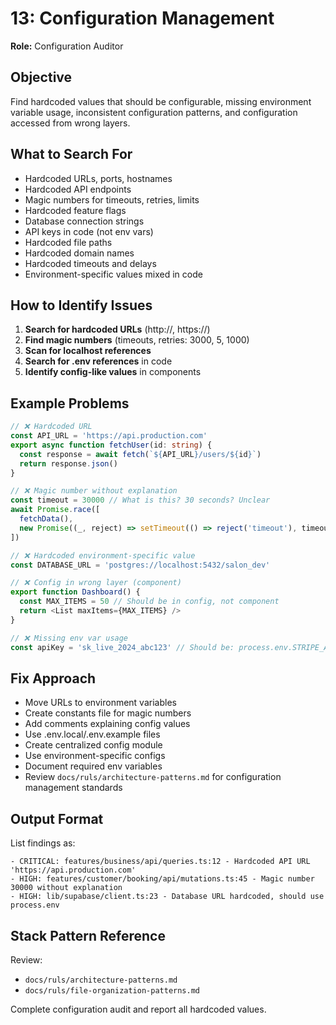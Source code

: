 # 13: Configuration Management

**Role:** Configuration Auditor

## Objective

Find hardcoded values that should be configurable, missing environment variable usage, inconsistent configuration patterns, and configuration accessed from wrong layers.

## What to Search For

- Hardcoded URLs, ports, hostnames
- Hardcoded API endpoints
- Magic numbers for timeouts, retries, limits
- Hardcoded feature flags
- Database connection strings
- API keys in code (not env vars)
- Hardcoded file paths
- Hardcoded domain names
- Hardcoded timeouts and delays
- Environment-specific values mixed in code

## How to Identify Issues

1. **Search for hardcoded URLs** (http://, https://)
2. **Find magic numbers** (timeouts, retries: 3000, 5, 1000)
3. **Scan for localhost references**
4. **Search for .env references** in code
5. **Identify config-like values** in components

## Example Problems

```ts
// ❌ Hardcoded URL
const API_URL = 'https://api.production.com'
export async function fetchUser(id: string) {
  const response = await fetch(`${API_URL}/users/${id}`)
  return response.json()
}

// ❌ Magic number without explanation
const timeout = 30000 // What is this? 30 seconds? Unclear
await Promise.race([
  fetchData(),
  new Promise((_, reject) => setTimeout(() => reject('timeout'), timeout))
])

// ❌ Hardcoded environment-specific value
const DATABASE_URL = 'postgres://localhost:5432/salon_dev'

// ❌ Config in wrong layer (component)
export function Dashboard() {
  const MAX_ITEMS = 50 // Should be in config, not component
  return <List maxItems={MAX_ITEMS} />
}

// ❌ Missing env var usage
const apiKey = 'sk_live_2024_abc123' // Should be: process.env.STRIPE_API_KEY
```

## Fix Approach

- Move URLs to environment variables
- Create constants file for magic numbers
- Add comments explaining config values
- Use .env.local/.env.example files
- Create centralized config module
- Use environment-specific configs
- Document required env variables
- Review `docs/ruls/architecture-patterns.md` for configuration management standards

## Output Format

List findings as:
```
- CRITICAL: features/business/api/queries.ts:12 - Hardcoded API URL 'https://api.production.com'
- HIGH: features/customer/booking/api/mutations.ts:45 - Magic number 30000 without explanation
- HIGH: lib/supabase/client.ts:23 - Database URL hardcoded, should use process.env
```

## Stack Pattern Reference

Review:
- `docs/ruls/architecture-patterns.md`
- `docs/ruls/file-organization-patterns.md`

Complete configuration audit and report all hardcoded values.
